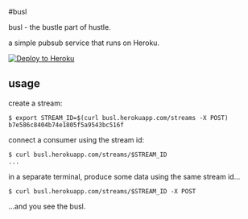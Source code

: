 #busl

busl - the bustle part of hustle.

a simple pubsub service that runs on Heroku.

[![Deploy to Heroku](https://www.herokucdn.com/deploy/button.png)](https://heroku.com/deploy)

## usage

create a stream:

```
$ export STREAM_ID=$(curl busl.herokuapp.com/streams -X POST)
b7e586c8404b74e1805f5a9543bc516f
```

connect a consumer using the stream id:

```
$ curl busl.herokuapp.com/streams/$STREAM_ID
...
```

in a separate terminal, produce some data using the same stream id...

```
$ curl busl.herokuapp.com/streams/$STREAM_ID -X POST
```

...and you see the busl.
